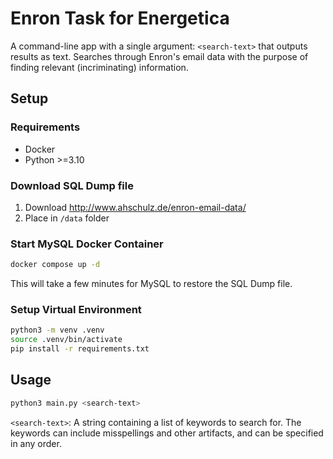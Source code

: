 # Enron Task for Energetica
A command-line app with a single argument: `<search-text>` that outputs results as text.
Searches through Enron's email data with the purpose of finding relevant (incriminating) information.


## Setup 

### Requirements
- Docker
- Python >=3.10


### Download SQL Dump file
1. Download http://www.ahschulz.de/enron-email-data/
2. Place in `/data` folder


### Start MySQL Docker Container
```zsh
docker compose up -d
```
This will take a few minutes for MySQL to restore the SQL Dump file.


### Setup Virtual Environment
```zsh
python3 -m venv .venv
source .venv/bin/activate
pip install -r requirements.txt
```

## Usage
```zsh
python3 main.py <search-text>
```

`<search-text>`: A string containing a list of keywords to search for. The keywords can include misspellings and other artifacts, and can be specified in any order.